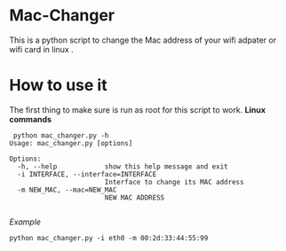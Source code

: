 # Mac-Changer
This is a python script to change the Mac address of your wifi adpater or wifi card in linux . 
# How to use it 
The first thing to make sure is run as root for this script to work.
**Linux commands**
```linux
 python mac_changer.py -h                          
Usage: mac_changer.py [options]

Options:
  -h, --help            show this help message and exit
  -i INTERFACE, --interface=INTERFACE
                        Interface to change its MAC address
  -m NEW_MAC, --mac=NEW_MAC
                        NEW MAC ADDRESS
                                          
```
*Example*
```linux
python mac_changer.py -i eth0 -m 00:2d:33:44:55:99
```
